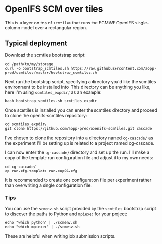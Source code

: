 # OpenIFS SCM over tiles

This is a layer on top of `scmtiles` that runs the ECMWF OpenIFS single-column
model over a rectangular region.


## Typical deployment

Download the scmtiles bootstrap script:

    cd /path/to/my/storage
    curl -o bootstrap_scmtiles.sh https://raw.githubusercontent.com/aopp-pred/scmtiles/master/bootstrap_scmtiles.sh

Next run the bootstrap script, specifying a directory you'd like the scmtiles
environment to be installed into. This directory can be anything you like,
here I'm using `scmtiles_expdir/` as an example:

    bash bootstrap_scmtiles.sh scmtiles_expdir

Once scmtiles is installed you can enter the scmtiles directory and proceed to
clone the openifs-scmtiles repository:

    cd scmtiles_expdir/
    git clone https://github.com/aopp-pred/openifs-scmtiles.git cascade

I've chosen to clone the repository into a directory named `cg-cascade/` as the
experiment I'll be setting up is related to a project named cg-cascade.

I can now enter the `cg-cascade/` directory and set up the run. I'll make a copy
of the template run configuration file and adjust it to my own needs:

    cd cg-cascade/
    cp run.cfg.template run.exp01.cfg

It is recommended to create one configuration file per experiment rather than
overwriting a single configuration file.

### Tips

You can use the `scmenv.sh` script provided by the `scmtiles` bootstrap script
to discover the paths to Python and `mpiexec` for your project:

    echo "which python" | ./scmenv.sh
    echo "which mpiexec" | ./scmenv.sh

These are helpful when writing job submission scripts.
